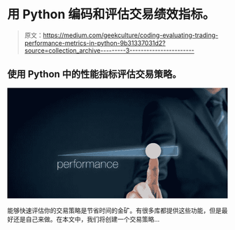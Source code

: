 # 用 Python 编码和评估交易绩效指标。

> 原文：<https://medium.com/geekculture/coding-evaluating-trading-performance-metrics-in-python-9b31337031d2?source=collection_archive---------3----------------------->

## 使用 Python 中的性能指标评估交易策略。

![](img/4d0a4559b1afad2401c25fe4d11b3aee.png)

能够快速评估你的交易策略是节省时间的金矿。有很多库都提供这些功能，但是最好还是自己来做。在本文中，我们将创建一个交易策略…